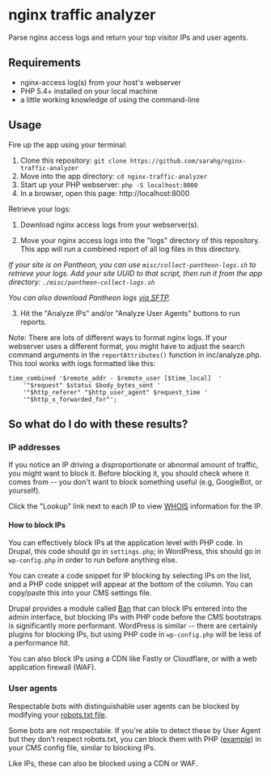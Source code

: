 # nginx traffic analyzer

Parse nginx access logs and return your top visitor IPs and user agents.

## Requirements
* nginx-access log(s) from your host's webserver
* PHP 5.4+ installed on your local machine
* a little working knowledge of using the command-line

## Usage
 
Fire up the app using your terminal:
1. Clone this repository: `git clone https://github.com/sarahg/nginx-traffic-analyzer`
2. Move into the app directory: `cd nginx-traffic-analyzer`
3. Start up your PHP webserver: `php -S localhost:8000`
4. In a browser, open this page: http://localhost:8000

Retrieve your logs:
1. Download nginx access logs from your webserver(s).

2. Move your nginx access logs into the "logs" directory of this repository. This app will run a combined report
 of all log files in this directory.

_If your site is on Pantheon, you can use `misc/collect-pantheon-logs.sh` to retrieve your logs. 
 Add your site UUID to that script, then run it from the app directory: `./misc/pantheon-collect-logs.sh`_
 
_You can also download Pantheon logs [via SFTP](https://pantheon.io/docs/logs#access-logs-via-sftp)._

3. Hit the "Analyze IPs" and/or "Analyze User Agents" buttons to run reports.

Note: There are lots of different ways to format nginx logs. If your webserver uses a different
format, you might have to adjust the search command arguments in the `reportAttributes()` function in 
inc/analyze.php. This tool works with logs formatted like this:

```
time_combined '$remote_addr - $remote_user [$time_local]  '
    '"$request" $status $body_bytes_sent '
    '"$http_referer" "$http_user_agent" $request_time '
    '"$http_x_forwarded_for"';
```

## So what do I do with these results?

### IP addresses
If you notice an IP driving a disproportionate or abnormal amount of traffic, you might want to block it. Before blocking it, you should check where it comes from -- you don't want to block something useful (e.g, GoogleBot, or yourself). 
 
Click the "Lookup" link next to each IP to view [WHOIS](https://en.wikipedia.org/wiki/WHOIS) information for the IP.

#### How to block IPs
You can effectively block IPs at the application level with PHP code. In Drupal, this code should go in `settings.php`; in WordPress, this should go in `wp-config.php` in order to run before anything else.

You can create a code snippet for IP blocking by selecting IPs on the list, and a PHP code snippet will appear at the bottom of the column.
 You can copy/paste this into your CMS settings file.

Drupal provides a module called [Ban](https://www.drupal.org/docs/8/core/modules/ban/overview) that can block IPs entered into the admin interface, but blocking IPs with PHP code before the CMS bootstraps is significantly more performant. WordPress is similar -- there are certainly plugins for blocking IPs, but using PHP code in `wp-config.php` will be less of a performance hit.

You can also block IPs using a CDN like Fastly or Cloudflare, or with a web application firewall (WAF).

### User agents
Respectable bots with distinguishable user agents can be blocked by modifying your [robots.txt file](https://support.google.com/webmasters/answer/6062596?hl=en).

Some bots are not respectable. If you're able to detect these by User Agent but they don't respect robots.txt, you can block them with PHP ([example](https://stackoverflow.com/a/1358031)) in your CMS config file, similar to blocking IPs.

Like IPs, these can also be blocked using a CDN or WAF. 